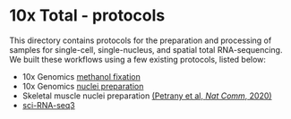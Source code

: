 # 10x Total - protocols

This  directory contains protocols for the preparation and processing of samples for single-cell, single-nucleus, and spatial total RNA-sequencing. We built these workflows using a few existing protocols, listed below:

- 10x Genomics [methanol fixation](https://support.10xgenomics.com/single-cell-gene-expression/sample-prep/doc/demonstrated-protocol-methanol-fixation-of-cells-for-single-cell-rna-sequencing)
- 10x Genomics [nuclei preparation](https://support.10xgenomics.com/single-cell-gene-expression/sample-prep/doc/demonstrated-protocol-isolation-of-nuclei-for-single-cell-rna-sequencing)
- Skeletal muscle nuclei preparation [(Petrany et al, *Nat Comm*, 2020)](https://www.nature.com/articles/s41467-020-20063-w)
- [sci-RNA-seq3](https://www.protocols.io/view/sci-rna-seq3-9yih7ue)
